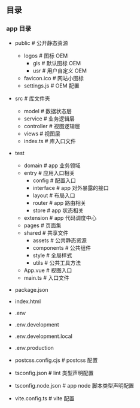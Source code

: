 <!--
 * @name: Do not edit
 * @description: Do not edit
 * @date: 2023-06-04 22:38:44
 * @path: \event-analysis\README.MD
-->

## 目录

### app 目录

- public # 公开静态资源
  - logos # 图标 OEM
    - gls # 默认图标 OEM
    - usr # 用户自定义 OEM
  - favicon.ico # 网站小图标
  - settings.js # OEM 配置
- src # 库文件夹

  - model # 数据状态层
  - service # 业务逻辑层
  - controller # 视图逻辑层
  - views # 视图层
  - index.ts # 库入口文件

- test
  - domain # app 业务领域
  - entry # 应用入口相关
    - config # 配置入口
    - interface # app 对外暴露的接口
    - layout # 布局入口
    - router # app 路由相关
    - store # app 状态相关
  - extension # app 代码调度中心
  - pages # 页面集
  - shared # 共享文件
    - assets # 公共静态资源
    - components # 公共组件
    - style # 全局样式
    - utils # 公共工具方法
  - App.vue # 视图入口
  - main.ts # 入口文件
- package.json
- index.html
- .env
- .env.development
- .env.development.local
- .env.production
- postcss.config.cjs # postcss 配置
- tsconfig.json # lint 类型声明配置
- tsconfig.node.json # app node 脚本类型声明配置
- vite.config.ts # vite 配置

